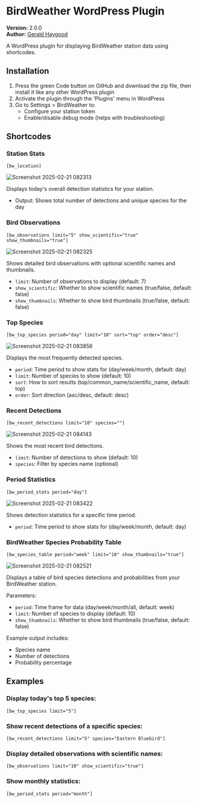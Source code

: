 # BirdWeather WordPress Plugin

**Version:** 2.0.0  
**Author:** [Gerald Haygood](https://github.com/bcardi0427/)

A WordPress plugin for displaying BirdWeather station data using shortcodes.

## Installation

1. Press the green Code button on GitHub and download the zip file, then install it like any other WordPress plugin
2. Activate the plugin through the 'Plugins' menu in WordPress
3. Go to Settings > BirdWeather to:
   * Configure your station token
   * Enable/disable debug mode (helps with troubleshooting)

## Shortcodes

### Station Stats

```shortcode
[bw_location]
```
![Screenshot 2025-02-21 082313](https://github.com/user-attachments/assets/12bfc676-645c-49aa-9ed2-b7000ba5467c)


Displays today's overall detection statistics for your station.

* Output: Shows total number of detections and unique species for the day

### Bird Observations

```shortcode
[bw_observations limit="5" show_scientific="true" show_thumbnails="true"]
```
![Screenshot 2025-02-21 082325](https://github.com/user-attachments/assets/42575482-7d2c-43a8-aff9-7a0f5e5d247a)


Shows detailed bird observations with optional scientific names and thumbnails.

* `limit`: Number of observations to display (default: 7)
* `show_scientific`: Whether to show scientific names (true/false, default: false)
* `show_thumbnails`: Whether to show bird thumbnails (true/false, default: false)

### Top Species

```shortcode
[bw_top_species period="day" limit="10" sort="top" order="desc"]
```
![Screenshot 2025-02-21 083856](https://github.com/user-attachments/assets/29b751fa-7ab3-44a5-995a-1863333df8fa)

Displays the most frequently detected species.

* `period`: Time period to show stats for (day/week/month, default: day)
* `limit`: Number of species to show (default: 10)
* `sort`: How to sort results (top/common_name/scientific_name, default: top)
* `order`: Sort direction (asc/desc, default: desc)

### Recent Detections

```shortcode
[bw_recent_detections limit="10" species=""]
```
![Screenshot 2025-02-21 084143](https://github.com/user-attachments/assets/cca6deec-f0d5-4952-a447-70a1a305d660)


Shows the most recent bird detections.

* `limit`: Number of detections to show (default: 10)
* `species`: Filter by species name (optional)

### Period Statistics

```shortcode
[bw_period_stats period="day"]
```
![Screenshot 2025-02-21 083422](https://github.com/user-attachments/assets/55e9e74e-1869-4883-b342-b49ff2489e0e)

Shows detection statistics for a specific time period.

* `period`: Time period to show stats for (day/week/month, default: day)

### BirdWeather Species Probability Table

```shortcode
[bw_species_table period="week" limit="10" show_thumbnails="true"]
```
![Screenshot 2025-02-21 082521](https://github.com/user-attachments/assets/67f1d859-fc74-41d5-8139-1411564a34e3)

Displays a table of bird species detections and probabilities from your BirdWeather station.

Parameters:
- `period`: Time frame for data (day/week/month/all, default: week)
- `limit`: Number of species to display (default: 10)
- `show_thumbnails`: Whether to show bird thumbnails (true/false, default: false)

Example output includes:
- Species name
- Number of detections
- Probability percentage

## Examples

### Display today's top 5 species:

```shortcode
[bw_top_species limit="5"]
```

### Show recent detections of a specific species:

```shortcode
[bw_recent_detections limit="5" species="Eastern Bluebird"]
```

### Display detailed observations with scientific names:

```shortcode
[bw_observations limit="10" show_scientific="true"]
```

### Show monthly statistics:

```shortcode
[bw_period_stats period="month"]
